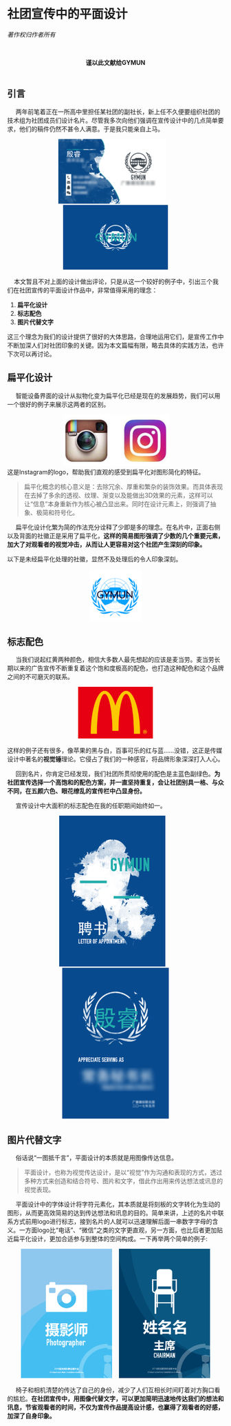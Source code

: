 # [](#header-1)社团宣传中的平面设计
_著作权归作者所有_


<br>**<center>谨以此文献给GYMUN</center>**<br>




## [](#header-2)引言
&nbsp;&nbsp;&nbsp;&nbsp;
两年前笔着正在一所高中里担任某社团的副社长，新上任不久便要组织社团的技术组为社团成员们设计名片。尽管我多次向他们强调在宣传设计中的几点简单要求，他们的稿件仍然不甚令人满意。于是我只能亲自上马。

<center><img src="images/mpz.png" height="150">&nbsp;&nbsp;&nbsp;&nbsp;<img src="images/mpb.png" height="150"></center>

&nbsp;&nbsp;&nbsp;&nbsp;本文暂且不对上面的设计做出评论，只是从这一个较好的例子中，引出三个我们在社团宣传的平面设计作品中，非常值得采用的理念：
1.  **扁平化设计**
2.  **标志配色**
3.  **图片代替文字**

这三个理念为我们的设计提供了很好的大体思路，合理地运用它们，是宣传工作中不断加深人们对社团印象的关键。因为本文篇幅有限，略去具体的实践方法，也许下次可以再讨论。

## [](#header-2)扁平化设计
&nbsp;&nbsp;&nbsp;&nbsp;
智能设备界面的设计从拟物化变为扁平化已经是现在的发展趋势，我们可以用一个很好的例子来展示这两者的区别。
<center><img src="images/ins.jpg" height="120"></center>
这是Instagram的logo，帮助我们直观的感受到扁平化对图形简化的特征。

>扁平化概念的核心意义是：去除冗余、厚重和繁杂的装饰效果。而具体表现在去掉了多余的透视、纹理、渐变以及能做出3D效果的元素，这样可以让“信息”本身重新作为核心被凸显出来。同时在设计元素上，则强调了抽象、极简和符号化。

&nbsp;&nbsp;&nbsp;&nbsp;
扁平化设计化繁为简的作法充分诠释了少即是多的理念。在名片中，正面右侧以及背面的社徽正是采用了扁平化，**这样的简易图形强调了少数的几个重要元素，加大了对观看者的视觉冲击，从而让人更容易对这个社团产生深刻的印象。**

以下是未经扁平化处理的社徽，显然不及处理后的令人印象深刻。
<center><img src="images/old.png" height="120"></center>

## [](#header-2)标志配色
&nbsp;&nbsp;&nbsp;&nbsp;
当我们说起红黄两种颜色，相信大多数人最先想起的应该是麦当劳。麦当劳长期以来的广告宣传不断重复着这个饱和度极高的配色，也打造这种配色和这个品牌之间的不可磨灭的联系。

<center><img src="images/mc.jpg" height="120"></center>

这样的例子还有很多，像苹果的黑与白，百事可乐的红与蓝……没错，这正是传媒设计中著名的**视觉锤**理论。它侵占了我们的一种感官，将品牌形象深深打入人心。

&nbsp;&nbsp;&nbsp;&nbsp;
回到名片，你肯定已经发现，我们社团所贯彻使用的配色是主蓝色副绿色。**为社团宣传选择一个高饱和的配色方案，并一直坚持重复，会让社团别具一格、与众不同，在五颜六色、眼花缭乱的宣传栏中凸显身份。**

&nbsp;&nbsp;&nbsp;&nbsp;
宣传设计中大面积的标志配色在我的任职期间始终如一。

<center><img src="images/15.png" height="350">&nbsp;&nbsp;&nbsp;&nbsp;<img src="images/16.png" height="350"></center>

## [](#header-2)图片代替文字
&nbsp;&nbsp;&nbsp;&nbsp;
俗话说“一图抵千言”，平面设计的本质就是用图像传达信息。
>平面设计，也称为视觉传达设计，是以“视觉”作为沟通和表现的方式，透过多种方式来创造和结合符号、图片和文字，借此作出用来传达想法或讯息的视觉表现。

&nbsp;&nbsp;&nbsp;&nbsp;
平面设计中的字体设计将字符元素化，其本质就是将刻板的文字转化为生动的图形，从而更高效简易的达到传达想法和讯息的目的。简单来讲，上述的名片中联系方式前用logo进行标志，接到名片的人就可以迅速理解后面一串数字字母的含义。一方面logo比“电话”、“微信”之类的文字更直观，另一方面，也比后者更加贴近扁平化设计，更加合适参与到整体的空间构成。一下再举两个简单的例子:
<center><img src="images/ph.png" height="300">&nbsp;&nbsp;&nbsp;&nbsp;<img src="images/ch.png" height="300"></center>

&nbsp;&nbsp;&nbsp;&nbsp;
椅子和相机清楚的传达了自己的身份，减少了人们互相长时间盯着对方胸口看的尴尬。**在社团宣传中，用图像代替文字，可以更加简明迅速地传达我们的想法和讯息，节省观看者的时间，不仅为宣传作品提高设计感，也赢得了观看者的好感，加深了自身印象。**

